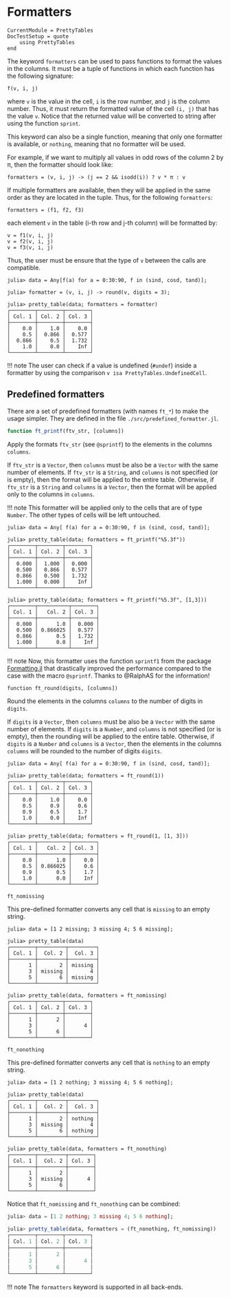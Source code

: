 Formatters
==========

```@meta
CurrentModule = PrettyTables
DocTestSetup = quote
    using PrettyTables
end
```

The keyword `formatters` can be used to pass functions to format the values in
the columns. It must be a tuple of functions in which each function has the
following signature:

    f(v, i, j)

where `v` is the value in the cell, `i` is the row number, and `j` is the column
number. Thus, it must return the formatted value of the cell `(i, j)` that has
the value `v`. Notice that the returned value will be converted to string after
using the function `sprint`.

This keyword can also be a single function, meaning that only one formatter is
available, or `nothing`, meaning that no formatter will be used.

For example, if we want to multiply all values in odd rows of the column 2 by π,
then the formatter should look like:

    formatters = (v, i, j) -> (j == 2 && isodd(i)) ? v * π : v

If multiple formatters are available, then they will be applied in the same
order as they are located in the tuple. Thus, for the following `formatters`:

    formatters = (f1, f2, f3)

each element `v` in the table (i-th row and j-th column) will be formatted by:

    v = f1(v, i, j)
    v = f2(v, i, j)
    v = f3(v, i, j)

Thus, the user must be ensure that the type of `v` between the calls are
compatible.

```jldoctest
julia> data = Any[f(a) for a = 0:30:90, f in (sind, cosd, tand)];

julia> formatter = (v, i, j) -> round(v, digits = 3);

julia> pretty_table(data; formatters = formatter)
┌────────┬────────┬────────┐
│ Col. 1 │ Col. 2 │ Col. 3 │
├────────┼────────┼────────┤
│    0.0 │    1.0 │    0.0 │
│    0.5 │  0.866 │  0.577 │
│  0.866 │    0.5 │  1.732 │
│    1.0 │    0.0 │    Inf │
└────────┴────────┴────────┘
```

!!! note
    The user can check if a value is undefined (`#undef`) inside a formatter by
    using the comparison `v isa PrettyTables.UndefinedCell`.

## Predefined formatters

There are a set of predefined formatters (with names `ft_*`) to make the
usage simpler. They are defined in the file `./src/predefined_formatter.jl`.

```julia
function ft_printf(ftv_str, [columns])
```

Apply the formats `ftv_str` (see `@sprintf`) to the elements in the columns
`columns`.

If `ftv_str` is a `Vector`, then `columns` must be also be a `Vector` with the
same number of elements. If `ftv_str` is a `String`, and `columns` is not
specified (or is empty), then the format will be applied to the entire table.
Otherwise, if `ftv_str` is a `String` and `columns` is a `Vector`, then the
format will be applied only to the columns in `columns`.

!!! note
    This formatter will be applied only to the cells that are of type `Number`.
    The other types of cells will be left untouched.

```jldoctest
julia> data = Any[ f(a) for a = 0:30:90, f in (sind, cosd, tand)];

julia> pretty_table(data; formatters = ft_printf("%5.3f"))
┌────────┬────────┬────────┐
│ Col. 1 │ Col. 2 │ Col. 3 │
├────────┼────────┼────────┤
│  0.000 │  1.000 │  0.000 │
│  0.500 │  0.866 │  0.577 │
│  0.866 │  0.500 │  1.732 │
│  1.000 │  0.000 │    Inf │
└────────┴────────┴────────┘

julia> pretty_table(data; formatters = ft_printf("%5.3f", [1,3]))
┌────────┬──────────┬────────┐
│ Col. 1 │   Col. 2 │ Col. 3 │
├────────┼──────────┼────────┤
│  0.000 │      1.0 │  0.000 │
│  0.500 │ 0.866025 │  0.577 │
│  0.866 │      0.5 │  1.732 │
│  1.000 │      0.0 │    Inf │
└────────┴──────────┴────────┘
```

!!! note
    Now, this formatter uses the function `sprintf1` from the package
    [Formatting.jl](https://github.com/JuliaIO/Formatting.jl) that drastically
    improved the performance compared to the case with the macro `@sprintf`.
    Thanks to @RalphAS for the information!

```
function ft_round(digits, [columns])
```

Round the elements in the columns `columns` to the number of digits in `digits`.

If `digits` is a `Vector`, then `columns` must be also be a `Vector` with the
same number of elements. If `digits` is a `Number`, and `columns` is not
specified (or is empty), then the rounding will be applied to the entire table.
Otherwise, if `digits` is a `Number` and `columns` is a `Vector`, then the
elements in the columns `columns` will be rounded to the number of digits
`digits`.

```jldoctest
julia> data = Any[ f(a) for a = 0:30:90, f in (sind, cosd, tand)];

julia> pretty_table(data; formatters = ft_round(1))
┌────────┬────────┬────────┐
│ Col. 1 │ Col. 2 │ Col. 3 │
├────────┼────────┼────────┤
│    0.0 │    1.0 │    0.0 │
│    0.5 │    0.9 │    0.6 │
│    0.9 │    0.5 │    1.7 │
│    1.0 │    0.0 │    Inf │
└────────┴────────┴────────┘

julia> pretty_table(data; formatters = ft_round(1, [1, 3]))
┌────────┬──────────┬────────┐
│ Col. 1 │   Col. 2 │ Col. 3 │
├────────┼──────────┼────────┤
│    0.0 │      1.0 │    0.0 │
│    0.5 │ 0.866025 │    0.6 │
│    0.9 │      0.5 │    1.7 │
│    1.0 │      0.0 │    Inf │
└────────┴──────────┴────────┘
```

```
ft_nomissing
```

This pre-defined formatter converts any cell that is `missing` to an empty
string.

```jldoctest
julia> data = [1 2 missing; 3 missing 4; 5 6 missing];

julia> pretty_table(data)
┌────────┬─────────┬─────────┐
│ Col. 1 │  Col. 2 │  Col. 3 │
├────────┼─────────┼─────────┤
│      1 │       2 │ missing │
│      3 │ missing │       4 │
│      5 │       6 │ missing │
└────────┴─────────┴─────────┘

julia> pretty_table(data, formatters = ft_nomissing)
┌────────┬────────┬────────┐
│ Col. 1 │ Col. 2 │ Col. 3 │
├────────┼────────┼────────┤
│      1 │      2 │        │
│      3 │        │      4 │
│      5 │      6 │        │
└────────┴────────┴────────┘
```

```
ft_nonothing
```

This pre-defined formatter converts any cell that is `nothing` to an empty
string.

```jldoctest
julia> data = [1 2 nothing; 3 missing 4; 5 6 nothing];

julia> pretty_table(data)
┌────────┬─────────┬─────────┐
│ Col. 1 │  Col. 2 │  Col. 3 │
├────────┼─────────┼─────────┤
│      1 │       2 │ nothing │
│      3 │ missing │       4 │
│      5 │       6 │ nothing │
└────────┴─────────┴─────────┘

julia> pretty_table(data, formatters = ft_nonothing)
┌────────┬─────────┬────────┐
│ Col. 1 │  Col. 2 │ Col. 3 │
├────────┼─────────┼────────┤
│      1 │       2 │        │
│      3 │ missing │      4 │
│      5 │       6 │        │
└────────┴─────────┴────────┘
```

Notice that `ft_nomissing` and `ft_nonothing` can be combined:

```julia
julia> data = [1 2 nothing; 3 missing 4; 5 6 nothing];

julia> pretty_table(data, formatters = (ft_nonothing, ft_nomissing))
┌────────┬────────┬────────┐
│ Col. 1 │ Col. 2 │ Col. 3 │
├────────┼────────┼────────┤
│      1 │      2 │        │
│      3 │        │      4 │
│      5 │      6 │        │
└────────┴────────┴────────┘
```

!!! note
    The `formatters` keyword is supported in all back-ends.
